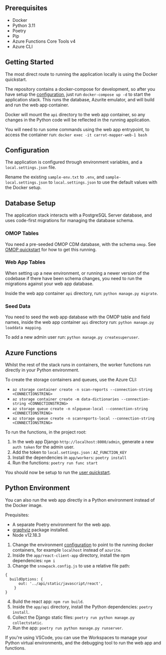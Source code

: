 ## Prerequisites

- Docker
- Python 3.11
- Poetry
- Pip
- Azure Functions Core Tools v4
- Azure CLI

## Getting Started

The most direct route to running the application locally is using the Docker quickstart.

The repository contains a docker-compose for development, so after you have setup the [configuration](#configuration), just run `docker-compose up -d` to start the application stack. This runs the database, Azurite emulator, and will build and run the web app container.

Docker will mount the `api` directory to the web app container, so any changes in the Python code will be reflected in the running application.

You will need to run some commands using the web app entrypoint, to access the container run: `docker exec -it carrot-mapper-web-1 bash`

## Configuration

The application is configured through environment variables, and a `local.settings.json` file.

Rename the existing `sample-env.txt` to `.env`, and `sample-local.settings.json` to `local.settings.json` to use the default values with the Docker setup.

## Database Setup

The application stack interacts with a PostgreSQL Server database, and uses code-first migrations for managing the database schema.

### OMOP Tables

You need a pre-seeded OMOP CDM database, with the schema `omop`. See [OMOP quickstart](quickstart-omop.md) for how to get this running.

### Web App Tables

When setting up a new environment, or running a newer version of the codebase if there have been schema changes, you need to run the migrations against your web app database.

Inside the web app container `api` directory, run: `python manage.py migrate`.

### Seed Data

You need to seed the web app database with the OMOP table and field names, inside the web app container `api` directory run: `python manage.py loaddata mapping`.  

To add a new admin user run: `python manage.py createsuperuser`.

## Azure Functions

Whilst the rest of the stack runs in containers, the worker functions run directly in your Python environment.

To create the storage containers and queues, use the Azure CLI:

- `az storage container create -n scan-reports --connection-string <CONNECTIONSTRING>`
- `az storage container create -m data-dictionaries --connection-string <CONNECTIONSTRING>`
- `az storage queue create -n nlpqueue-local --connection-string <CONNECTIONSTRING>`
- `az storage queue create -n scanreports-local --connection-string <CONNECTIONSTRING>`

To run the functions, in the project root:

1. In the web app Django `http://localhost:8000/admin`, generate a new `auth token` for the admin user.
2. Add the token to `local.settings.json` : `AZ_FUNCTION_KEY`
3. Install the dependencies in `app/workers`: `poetry install`
4. Run the functions: `poetry run func start`

You should now be setup to run the [user quickstart](quickstart.md).

## Python Environment

You can also run the web app directly in a Python environment instead of the Docker image.

Prequisites:

- A separate Poetry environment for the web app.
- [graphviz](https://graphviz.org/download/) package installed.
- Node v12.18.3

1. Change the environment [configuration](#configuration) to point to the running docker containers, for example `localhost` instead of `azurite`.
2. Inside the `app/react-client-app` directory, install the npm dependencies: `npm i`
3. Change the `snowpack.config.js` to use a relative file path:
```
{
  buildOptions: {
      out: '../api/static/javascript/react',
    }
}
```
4. Build the react app: `npm run build`.
5. Inside the `app/api` directory, install the Python dependencies: `poetry install`.
6. Collect the Django static files: `poetry run python manage.py collectstatic`.
7. Run the app: `poetry run python manage.py runserver`.

If you're using VSCode, you can use the Workspaces to manage your Python virtual environments, and the debugging tool to run the web app and functions.
